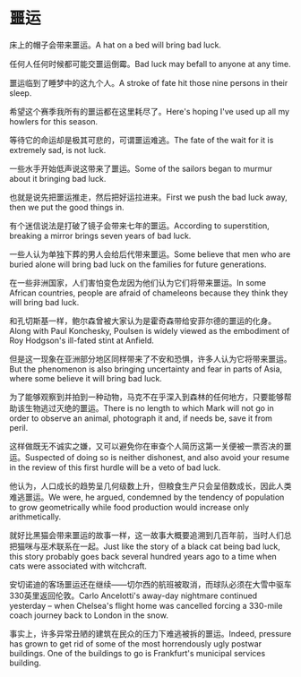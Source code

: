 # 噩运

<p><span class="chinese">床上的帽子会带来噩运。</span><span class="english">A hat on a bed will bring bad luck.</span></p>

<p><span class="chinese">任何人任何时候都可能交噩运倒霉。</span><span class="english">Bad luck may befall to anyone at any time.</span></p>

<p><span class="chinese">噩运临到了睡梦中的这九个人。</span><span class="english">A stroke of fate hit those nine persons in their sleep.</span></p>

<p><span class="chinese">希望这个赛季我所有的噩运都在这里耗尽了。</span><span class="english">Here's hoping I've used up all my howlers for this season.</span></p>

<p><span class="chinese">等待它的命运却是极其可悲的，可谓噩运难逃。</span><span class="english">The fate of the wait for it is extremely sad, is not luck.</span></p>

<p><span class="chinese">一些水手开始低声说这带来了噩运。</span><span class="english">Some of the sailors began to murmur about it bringing bad luck.</span></p>

<p><span class="chinese">也就是说先把噩运推走，然后把好运拉进来。</span><span class="english">First we push the bad luck away, then we put the good things in.</span></p>

<p><span class="chinese">有个迷信说法是打破了镜子会带来七年的噩运。</span><span class="english">According to superstition, breaking a mirror brings seven years of bad luck.</span></p>

<p><span class="chinese">一些人认为单独下葬的男人会给后代带来噩运。</span><span class="english">Some believe that men who are buried alone will bring bad luck on the families for future generations.</span></p>

<p><span class="chinese">在一些非洲国家，人们害怕变色龙因为他们认为它们将带来噩运。</span><span class="english">In some African countries, people are afraid of chameleons because they think they will bring bad luck.</span></p>

<p><span class="chinese">和孔切斯基一样，鲍尔森曾被大家认为是霍奇森带给安菲尔德的噩运的化身。</span><span class="english">Along with Paul Konchesky, Poulsen is widely viewed as the embodiment of Roy Hodgson's ill-fated stint at Anfield.</span></p>

<p><span class="chinese">但是这一现象在亚洲部分地区同样带来了不安和恐惧，许多人认为它将带来噩运。</span><span class="english">But the phenomenon is also bringing uncertainty and fear in parts of Asia, where some believe it will bring bad luck.</span></p>

<p><span class="chinese">为了能够观察到并拍到一种动物，马克不在乎深入到森林的任何地方，只要能够帮助该生物逃过灭绝的噩运。</span><span class="english">There is no length to which Mark will not go in order to observe an animal, photograph it and, if needs be, save it from peril.</span></p>

<p><span class="chinese">这样做既无不诚实之嫌，又可以避免你在审查个人简历这第一关便被一票否决的噩运。</span><span class="english">Suspected of doing so is neither dishonest, and also avoid your resume in the review of this first hurdle will be a veto of bad luck.</span></p>

<p><span class="chinese">他认为，人口成长的趋势呈几何级数上升，但粮食生产只会呈倍数成长，因此人类难逃噩运。</span><span class="english">We were, he argued, condemned by the tendency of population to grow geometrically while food production would increase only arithmetically.</span></p>

<p><span class="chinese">就好比黑猫会带来噩运的故事一样，这一故事大概要追溯到几百年前，当时人们总把猫咪与巫术联系在一起。</span><span class="english">Just like the story of a black cat being bad luck, this story probably goes back several hundred years ago to a time when cats were associated with witchcraft.</span></p>

<p><span class="chinese">安切诺迪的客场噩运还在继续——切尔西的航班被取消，而球队必须在大雪中驱车330英里返回伦敦。</span><span class="english">Carlo Ancelotti's away-day nightmare continued yesterday – when Chelsea's flight home was cancelled forcing a 330-mile coach journey back to London in the snow.</span></p>

<p><span class="chinese">事实上，许多异常丑陋的建筑在民众的压力下难逃被拆的噩运。</span><span class="english">Indeed, pressure has grown to get rid of some of the most horrendously ugly postwar buildings. One of the buildings to go is Frankfurt's municipal services building.</span></p>

